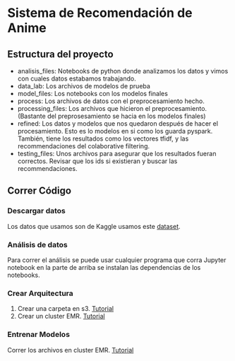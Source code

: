 # Sistema de Recomendación de Anime
## Estructura del proyecto
- analisis_files: Notebooks de python donde analizamos los datos y vimos con cuales datos estabamos trabajando.
- data_lab: Los archivos de modelos de prueba
- model_files: Los notebooks con los modelos finales
- process: Los archivos de datos con el preprocesamiento hecho.
- processing_files: Los archivos que hicieron el preprocesamiento. (Bastante del preprosesamiento se hacia en los modelos finales)
- refined: Los datos y modelos que nos quedaron después de hacer el procesamiento. Esto es lo modelos en si como los guarda pyspark. También, tiene los resultados como los vectores tfidf, y las recommendaciones del colaborative filtering.
- testing_files: Unos archivos para asegurar que los resultados fueran correctos. Revisar que los ids si existieran y buscar las recommendaciones.
## Correr Código
### Descargar datos
Los datos que usamos son de Kaggle usamos este [dataset](https://www.kaggle.com/datasets/dbdmobile/myanimelist-dataset).
### Análisis de datos
Para correr el análisis se puede usar cualquier programa que corra Jupyter notebook en la parte de arriba se instalan las dependencias de los notebooks.
### Crear Arquitectura
1. Crear una carpeta en s3. [Tutorial](https://scribehow.com/shared/Create_an_S3_Bucket_and_Upload_Files__IpMbFfdaSzuxviU2n_Ec8Q)
2. Crear un cluster EMR. [Tutorial](https://scribehow.com/shared/Create_an_Amazon_EMR_Cluster_with_Custom_Security_Rules__23RSSB9SSK65adYhDhfVsg)
### Entrenar Modelos
Correr los archivos en cluster EMR. [Tutorial](https://scribehow.com/shared/Uploading_and_Running_a_Jupyter_Notebook_on_EMR__zc2LkutZSKWVO7PlnPY4dQ)

